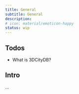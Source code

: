 ```yaml
---
title: General
subtitle: General
description:
# icon: material/emoticon-happy
status: wip
---
```


## Todos

- What is 3DCityDB?

## Intro

...

